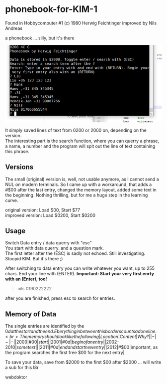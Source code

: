 # phonebook-for-KIM-1
Found in Hobbycomputer #1
(c) 1980 Herwig Feichtinger 
improved by Nils Andreas 

a phonebook ... silly, but it's there

![phonebook](https://github.com/netzherpes/phonebook-for-KIM-1/raw/main/phonebook..png)

It simply saved lines of text from 0200 or 2000 on, depending on the version. <br>
The interesting part is the search function, where you can querry a phrase, a name, a number and the program will spit out the line of text containing this phrase.

## Versions
The small (original) version is, well, not usable anymore, as I cannot send a NUL on modern terminals. So I came up with a workaround, that adds a #$00 after the last entry, changed the memory layout, added some text in the beginning. Nothing thrilling, but for me a huge step in the learning curve.

original version: Load $00, Start $77<br>
improved version: Load $0200, Start $0200

## Usage 
Switch Data entry / data querry with "esc" <br>
You start with data querry. and a question mark.<br>
The first letter after the (ESC) is sadly not echoed. Still investigating. Stoopid KIM. But it's there ;) 

After switching to data entry you can write whatever you want, up to 255 chars. End your line with (ENTER). **Important: Start your very first enrty with an (Enter), too!**<br>

 > nils 0190222222

after you are finished, press esc to search for entries.

## Memory of Data
The single entries are identified by the $0d at the start and the end. Eberything in between this borders counts ad one line.<br>
The memory should look like the following 
|Location|Content|Why?|
|-|-|-|
|$2000|#$00|start|
|$2001|#$0d|begin of an entry|
|$2002-$2010|some text||
|$2011|#$0d|end and start new entry|
|$2012|#$00|important, as the program searches the first free $00 for the next entry|

To save your data, save from $2000 to the first $00 after $2000 ... will write a sub for this l8r

webdoktor
